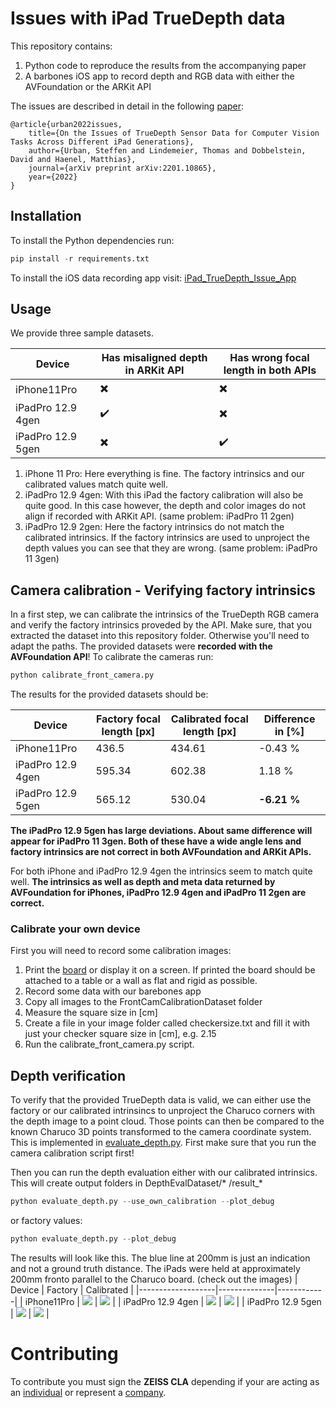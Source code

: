 # Issues with iPad TrueDepth data
This repository contains:

1. Python code to reproduce the results from the accompanying paper 
2. A barbones iOS app to record depth and RGB data with either the AVFoundation or the ARKit API

The issues are described in detail in the following [paper](https://arxiv.org/abs/2201.10865):

    @article{urban2022issues,
        title={On the Issues of TrueDepth Sensor Data for Computer Vision Tasks Across Different iPad Generations},
        author={Urban, Steffen and Lindemeier, Thomas and Dobbelstein, David and Haenel, Matthias},
        journal={arXiv preprint arXiv:2201.10865},
        year={2022}
    }

## Installation
To install the Python dependencies run:
```python
pip install -r requirements.txt
```

To install the iOS data recording app visit: [iPad_TrueDepth_Issue_App](https://github.com/ZEISS/iPad_TrueDepth_Issue_App)

## Usage
We provide three sample datasets.

| Device            | Has misaligned depth in ARKit API | Has wrong focal length in both APIs |
|-------------------|-----------------------------------|-------------------------------------|
| iPhone11Pro       | :heavy_multiplication_x:  | :heavy_multiplication_x: |
| iPadPro 12.9 4gen | :heavy_check_mark:  | :heavy_multiplication_x:  |
| iPadPro 12.9 5gen | :heavy_multiplication_x: |  :heavy_check_mark: |

 1. iPhone 11 Pro: Here everything is fine. The factory intrinsics and our calibrated values match quite well.
 2. iPadPro 12.9 4gen: With this iPad the factory calibration will also be quite good. In this case however, the depth and color images do not align if recorded with ARKit API. (same problem: iPadPro 11 2gen)
 3. iPadPro 12.9 2gen: Here the factory intrinsics do not match the calibrated intrinsics. If the factory intrinsics are used to unproject the depth values you can see that they are wrong. (same problem: iPadPro 11 3gen)

## Camera calibration - Verifying factory intrinsics
In a first step, we can calibrate the intrinsics of the TrueDepth RGB camera and verify the factory intrinsics proveded by the API. 
Make sure, that you extracted the dataset into this repository folder. Otherwise you'll need to adapt the paths.
The provided datasets were **recorded with the AVFoundation API**!
To calibrate the cameras run:
```python
python calibrate_front_camera.py
```

The results for the provided datasets should be:

| Device            | Factory focal length [px] | Calibrated focal length [px] | Difference in [%] |
|-------------------|--------------|------------|---------------|
| iPhone11Pro       | 436.5  | 434.61 | -0.43 % |
| iPadPro 12.9 4gen | 595.34  | 602.38 | 1.18 % |
| iPadPro 12.9 5gen | 565.12 | 530.04 | **-6.21 %** |

**The iPadPro 12.9 5gen has large deviations. About same difference will appear for iPadPro 11 3gen. Both of these have a wide angle lens and factory intrinsics are not correct in both AVFoundation and ARKit APIs.**

For both iPhone and iPadPro 12.9 4gen the intrinsics seem to match quite well. **The intrinsics as well as depth and meta data returned by AVFoundation for iPhones, iPadPro 12.9 4gen and iPadPro 11 2gen are correct.**

### Calibrate your own device
First you will need to record some calibration images:

1. Print the [board](resource/calib_board.png) or display it on a screen. If printed the board should be attached to a table or a wall as flat and rigid as possible.
2. Record some data with our barebones app
3. Copy all images to the FrontCamCalibrationDataset folder
4. Measure the square size in [cm]
5. Create a file in your image folder called checkersize.txt and fill it with just your checker square size in [cm], e.g. 2.15 
6. Run the calibrate_front_camera.py script.

## Depth verification
To verify that the provided TrueDepth data is valid, we can either use the factory or our calibrated intrinsincs to unproject the Charuco corners with the depth image to a point cloud. Those points can then be compared to the known Charuco 3D points transformed to the camera coordinate system. 
This is implemented in [evaluate_depth.py](evaluate_depth.py).
First make sure that you run the camera calibration script first!

Then you can run the depth evaluation either with our calibrated intrinsics.
This will create output folders in DepthEvalDataset/* /result_*
```python
python evaluate_depth.py --use_own_calibration --plot_debug
```
or factory values:
```python
python evaluate_depth.py --plot_debug
```

The results will look like this. The blue line at 200mm is just an indication and not a ground truth distance. The iPads were held at approximately 200mm fronto parallel to the Charuco board. (check out the images)
| Device            | Factory | Calibrated |
|-------------------|--------------|------------|
| iPhone11Pro       | <img src="./resource/depth_eval_res/iphone11_factory.svg">  | <img src="./resource/depth_eval_res/iphone11_own.svg"> |
| iPadPro 12.9 4gen | <img src="./resource/depth_eval_res/ipad12_4_factory.svg">  | <img src="./resource/depth_eval_res/ipad12_4_own.svg"> |
| iPadPro 12.9 5gen | <img src="./resource/depth_eval_res/ipad12_5_factory.svg">  | <img src="./resource/depth_eval_res/ipad12_5_own.svg"> |


# Contributing
To contribute you must sign the **ZEISS CLA** depending if your are acting as an [individual](zeiss_indv_cla.txt) or represent a [company](zeiss_corp_cla.txt).
